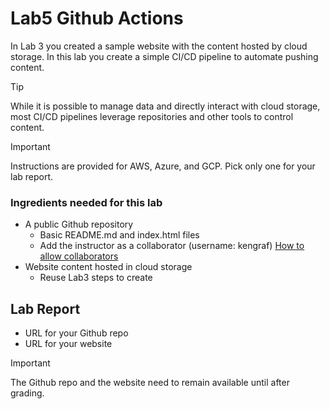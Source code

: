 # Lab5 Github Actions
In Lab 3 you created a sample website with the content hosted by cloud storage.  In this lab you create a simple CI/CD pipeline to automate pushing content. 

> [!TIP]
> While it is possible to manage data and directly interact with cloud storage, most CI/CD pipelines leverage repositories and other tools to control content.  

> [!IMPORTANT]
> Instructions are provided for AWS, Azure, and GCP.  Pick only one for your lab report.

### Ingredients needed for this lab
-  A public Github repository
   - Basic README.md and index.html files
   - Add the instructor as a collaborator (username: kengraf) [How to allow collaborators](https://docs.github.com/en/account-and-profile/setting-up-and-managing-your-personal-account-on-github/managing-access-to-your-personal-repositories/inviting-collaborators-to-a-personal-repository)
-  Website content hosted in cloud storage
   - Reuse Lab3 steps to create


## Lab Report
- URL for your Github repo
- URL for your website
 
> [!IMPORTANT]
> The Github repo and the website need to remain available until after grading.
